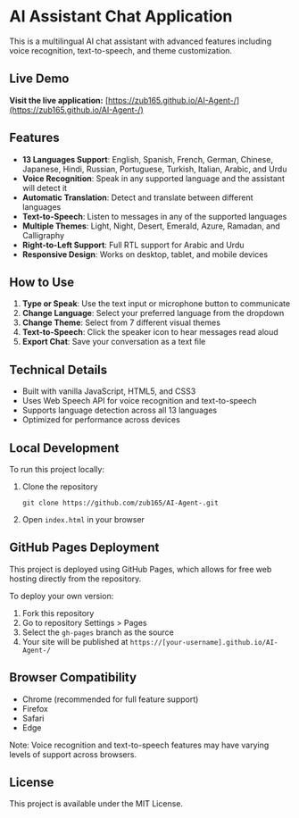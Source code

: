 # AI Assistant Chat Application

This is a multilingual AI chat assistant with advanced features including voice recognition, text-to-speech, and theme customization.

## Live Demo

**Visit the live application:** [https://zub165.github.io/AI-Agent-/](https://zub165.github.io/AI-Agent-/)

## Features

- **13 Languages Support**: English, Spanish, French, German, Chinese, Japanese, Hindi, Russian, Portuguese, Turkish, Italian, Arabic, and Urdu
- **Voice Recognition**: Speak in any supported language and the assistant will detect it
- **Automatic Translation**: Detect and translate between different languages
- **Text-to-Speech**: Listen to messages in any of the supported languages
- **Multiple Themes**: Light, Night, Desert, Emerald, Azure, Ramadan, and Calligraphy
- **Right-to-Left Support**: Full RTL support for Arabic and Urdu
- **Responsive Design**: Works on desktop, tablet, and mobile devices

## How to Use

1. **Type or Speak**: Use the text input or microphone button to communicate
2. **Change Language**: Select your preferred language from the dropdown
3. **Change Theme**: Select from 7 different visual themes
4. **Text-to-Speech**: Click the speaker icon to hear messages read aloud
5. **Export Chat**: Save your conversation as a text file

## Technical Details

- Built with vanilla JavaScript, HTML5, and CSS3
- Uses Web Speech API for voice recognition and text-to-speech
- Supports language detection across all 13 languages
- Optimized for performance across devices

## Local Development

To run this project locally:

1. Clone the repository
   ```
   git clone https://github.com/zub165/AI-Agent-.git
   ```

2. Open `index.html` in your browser

## GitHub Pages Deployment

This project is deployed using GitHub Pages, which allows for free web hosting directly from the repository.

To deploy your own version:

1. Fork this repository
2. Go to repository Settings > Pages
3. Select the `gh-pages` branch as the source
4. Your site will be published at `https://[your-username].github.io/AI-Agent-/`

## Browser Compatibility

- Chrome (recommended for full feature support)
- Firefox
- Safari
- Edge

Note: Voice recognition and text-to-speech features may have varying levels of support across browsers.

## License

This project is available under the MIT License.